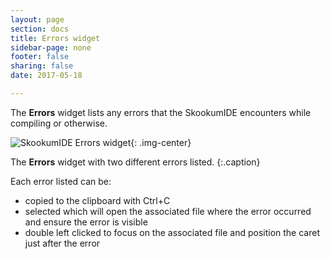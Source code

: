 ```yaml
---
layout: page
section: docs
title: Errors widget
sidebar-page: none
footer: false
sharing: false
date: 2017-05-18

---
```


The **Errors** widget lists any errors that the SkookumIDE encounters while compiling or otherwise.

![SkookumIDE Errors widget](/images/Docs/SkIDE-Errors.png){: .img-center}

The **Errors** widget with two different errors listed.
{:.caption}

Each error listed can be:

- copied to the clipboard with Ctrl+C
- selected which will open the associated file where the error occurred and ensure the error is visible
- double left clicked to focus on the associated file and position the caret just after the error
